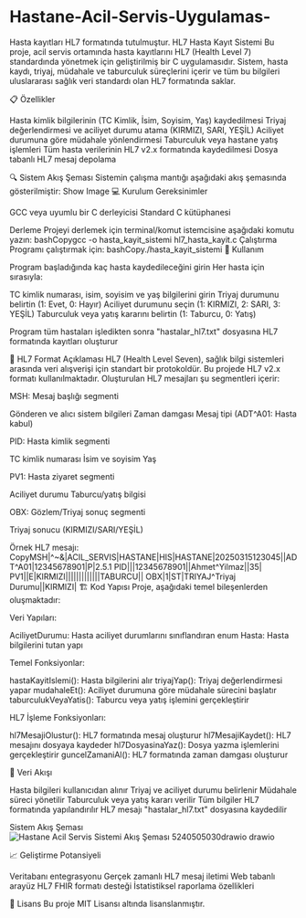 # Hastane-Acil-Servis-Uygulamas-
Hasta kayıtları HL7 formatında tutulmuştur.
HL7 Hasta Kayıt Sistemi
Bu proje, acil servis ortamında hasta kayıtlarını HL7 (Health Level 7) standardında yönetmek için geliştirilmiş bir C uygulamasıdır. Sistem, hasta kaydı, triyaj, müdahale ve taburculuk süreçlerini içerir ve tüm bu bilgileri uluslararası sağlık veri standardı olan HL7 formatında saklar.


📋 Özellikler

Hasta kimlik bilgilerinin (TC Kimlik, İsim, Soyisim, Yaş) kaydedilmesi
Triyaj değerlendirmesi ve aciliyet durumu atama (KIRMIZI, SARI, YEŞİL)
Aciliyet durumuna göre müdahale yönlendirmesi
Taburculuk veya hastane yatış işlemleri
Tüm hasta verilerinin HL7 v2.x formatında kaydedilmesi
Dosya tabanlı HL7 mesaj depolama

🔍 Sistem Akış Şeması
Sistemin çalışma mantığı aşağıdaki akış şemasında gösterilmiştir:
Show Image
💻 Kurulum
Gereksinimler

GCC veya uyumlu bir C derleyicisi
Standard C kütüphanesi

Derleme
Projeyi derlemek için terminal/komut istemcisine aşağıdaki komutu yazın:
bashCopygcc -o hasta_kayit_sistemi hl7_hasta_kayit.c
Çalıştırma
Programı çalıştırmak için:
bashCopy./hasta_kayit_sistemi
🚀 Kullanım

Program başladığında kaç hasta kaydedileceğini girin
Her hasta için sırasıyla:

TC kimlik numarası, isim, soyisim ve yaş bilgilerini girin
Triyaj durumunu belirtin (1: Evet, 0: Hayır)
Aciliyet durumunu seçin (1: KIRMIZI, 2: SARI, 3: YEŞİL)
Taburculuk veya yatış kararını belirtin (1: Taburcu, 0: Yatış)


Program tüm hastaları işledikten sonra "hastalar_hl7.txt" dosyasına HL7 formatında kayıtları oluşturur

📝 HL7 Format Açıklaması
HL7 (Health Level Seven), sağlık bilgi sistemleri arasında veri alışverişi için standart bir protokoldür. Bu projede HL7 v2.x formatı kullanılmaktadır. Oluşturulan HL7 mesajları şu segmentleri içerir:

MSH: Mesaj başlığı segmenti

Gönderen ve alıcı sistem bilgileri
Zaman damgası
Mesaj tipi (ADT^A01: Hasta kabul)


PID: Hasta kimlik segmenti

TC kimlik numarası
İsim ve soyisim
Yaş


PV1: Hasta ziyaret segmenti

Aciliyet durumu
Taburcu/yatış bilgisi


OBX: Gözlem/Triyaj sonuç segmenti

Triyaj sonucu (KIRMIZI/SARI/YEŞİL)



Örnek HL7 mesajı:
CopyMSH|^~\&|ACIL_SERVIS|HASTANE|HIS|HASTANE|20250315123045||ADT^A01|12345678901|P|2.5.1
PID|||12345678901||Ahmet^Yilmaz||35|
PV1||E|KIRMIZI|||||||||||||TABURCU||
OBX|1|ST|TRIYAJ^Triyaj Durumu||KIRMIZI|
🏗️ Kod Yapısı
Proje, aşağıdaki temel bileşenlerden oluşmaktadır:

Veri Yapıları:

AciliyetDurumu: Hasta aciliyet durumlarını sınıflandıran enum
Hasta: Hasta bilgilerini tutan yapı


Temel Fonksiyonlar:

hastaKayitIslemi(): Hasta bilgilerini alır
triyajYap(): Triyaj değerlendirmesi yapar
mudahaleEt(): Aciliyet durumuna göre müdahale sürecini başlatır
taburculukVeyaYatis(): Taburcu veya yatış işlemini gerçekleştirir


HL7 İşleme Fonksiyonları:

hl7MesajiOlustur(): HL7 formatında mesaj oluşturur
hl7MesajiKaydet(): HL7 mesajını dosyaya kaydeder
hl7DosyasinaYaz(): Dosya yazma işlemlerini gerçekleştirir
guncelZamaniAl(): HL7 formatında zaman damgası oluşturur


🔄 Veri Akışı

Hasta bilgileri kullanıcıdan alınır
Triyaj ve aciliyet durumu belirlenir
Müdahale süreci yönetilir
Taburculuk veya yatış kararı verilir
Tüm bilgiler HL7 formatında yapılandırılır
HL7 mesajı "hastalar_hl7.txt" dosyasına kaydedilir

Sistem Akış Şeması
![Hastane Acil Servis Sistemi Akış Şeması 5240505030drawio drawio](https://github.com/user-attachments/assets/508d59b2-b092-43d9-91bd-f8f959243bbf)


📈 Geliştirme Potansiyeli

Veritabanı entegrasyonu
Gerçek zamanlı HL7 mesaj iletimi
Web tabanlı arayüz
HL7 FHIR formatı desteği
İstatistiksel raporlama özellikleri

📄 Lisans
Bu proje MIT Lisansı altında lisanslanmıştır.
